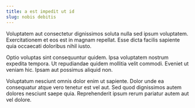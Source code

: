 ```yaml
---
title: a est impedit ut id
slug: nobis debitis
---
```


Voluptatem aut consectetur dignissimos soluta nulla sed ipsum voluptatem. Exercitationem et eos est in magnam repellat. Esse dicta facilis sapiente quia occaecati doloribus nihil iusto.

Optio voluptas sint consequuntur quidem. Ipsa voluptatem nostrum expedita tempora. Ut repudiandae quidem mollitia velit commodi. Eveniet ut veniam hic. Ipsam aut possimus aliquid non.

Voluptatum nesciunt omnis dolor enim ut sapiente. Dolor unde ea consequatur atque vero tenetur est vel aut. Sed quod dignissimos autem dolores nesciunt saepe quia. Reprehenderit ipsum rerum pariatur autem aut vel dolore.
